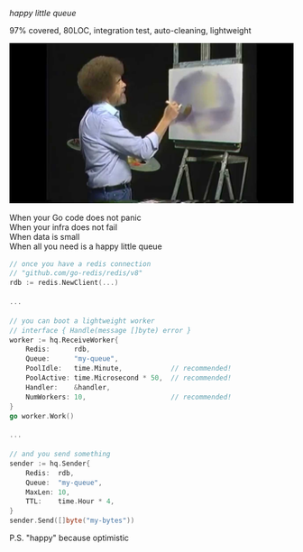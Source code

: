 _happy little queue_

97% covered, 80LOC, integration test, auto-cleaning, lightweight

![](doc/bobross.jpg)

When your Go code does not panic  
When your infra does not fail  
When data is small  
When all you need is a happy little queue  

```go
// once you have a redis connection
// "github.com/go-redis/redis/v8"
rdb := redis.NewClient(...)             

...

// you can boot a lightweight worker
// interface { Handle(message []byte) error }
worker := hq.ReceiveWorker{
    Redis:      rdb,
    Queue:      "my-queue",
    PoolIdle:   time.Minute,            // recommended!
    PoolActive: time.Microsecond * 50,  // recommended! 
    Handler:    &handler,               
    NumWorkers: 10,                     // recommended!
}
go worker.Work()

...

// and you send something
sender := hq.Sender{
    Redis:  rdb,
    Queue:  "my-queue",
    MaxLen: 10,
    TTL:    time.Hour * 4,
}
sender.Send([]byte("my-bytes"))
```

P.S. "happy" because optimistic
